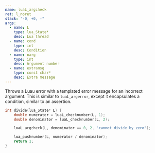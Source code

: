 ```yaml
---
name: luaL_argcheck
ret: l_noret
stack: "-0, +0, -"
args:
  - name: L
    type: lua_State*
    desc: Lua thread
  - name: cond
    type: int
    desc: Condition
  - name: narg
    type: int
    desc: Argument number
  - name: extramsg
    type: const char*
    desc: Extra message
---
```


Throws a Luau error with a templated error message for an incorrect argument. This is similar to `luaL_argerror`, except it encapsulates a condition, similar to an assertion.

```cpp title="Example" hl_lines="5"
int divide(lua_State* L) {
	double numerator = luaL_checknumber(L, 1);
	double denominator = luaL_checknumber(L, 2);

	luaL_argcheck(L, denominator == 0, 2, "cannot divide by zero");

	lua_pushnumber(L, numerator / denominator);
	return 1;
}
```
